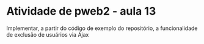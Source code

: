 # Atividade de pweb2 - aula 13

Implementar, a partir do código de exemplo do repositório, a funcionalidade de exclusão de usuários via Ajax